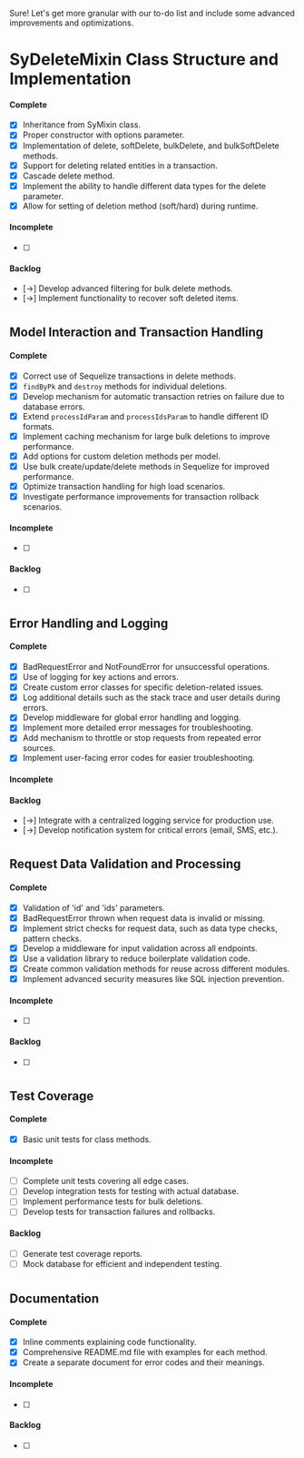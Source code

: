 Sure! Let's get more granular with our to-do list and include some advanced improvements and optimizations.

# **SyDeleteMixin Class Structure and Implementation**

#### Complete

- [x] Inheritance from SyMixin class.
- [x] Proper constructor with options parameter.
- [x] Implementation of delete, softDelete, bulkDelete, and bulkSoftDelete methods.
- [x] Support for deleting related entities in a transaction.
- [x] Cascade delete method.
- [x] Implement the ability to handle different data types for the delete parameter.
- [x] Allow for setting of deletion method (soft/hard) during runtime.

#### Incomplete

- [ ]

#### Backlog

- [->] Develop advanced filtering for bulk delete methods.
- [->] Implement functionality to recover soft deleted items.

#

## **Model Interaction and Transaction Handling**

#### Complete

- [x] Correct use of Sequelize transactions in delete methods.
- [x] `findByPk` and `destroy` methods for individual deletions.
- [x] Develop mechanism for automatic transaction retries on failure due to database errors.
- [x] Extend `processIdParam` and `processIdsParam` to handle different ID formats.
- [x] Implement caching mechanism for large bulk deletions to improve performance.
- [x] Add options for custom deletion methods per model.
- [x] Use bulk create/update/delete methods in Sequelize for improved performance.
- [x] Optimize transaction handling for high load scenarios.
- [x] Investigate performance improvements for transaction rollback scenarios.

#### Incomplete

- [ ]

#### Backlog

- [ ]

#

## **Error Handling and Logging**

#### Complete

- [x] BadRequestError and NotFoundError for unsuccessful operations.
- [x] Use of logging for key actions and errors.
- [x] Create custom error classes for specific deletion-related issues.
- [x] Log additional details such as the stack trace and user details during errors.
- [x] Develop middleware for global error handling and logging.
- [x] Implement more detailed error messages for troubleshooting.
- [x] Add mechanism to throttle or stop requests from repeated error sources.
- [x] Implement user-facing error codes for easier troubleshooting.

#### Incomplete

#### Backlog

- [->] Integrate with a centralized logging service for production use.
- [->] Develop notification system for critical errors (email, SMS, etc.).

#

## **Request Data Validation and Processing**

#### Complete

- [x] Validation of 'id' and 'ids' parameters.
- [x] BadRequestError thrown when request data is invalid or missing.
- [x] Implement strict checks for request data, such as data type checks, pattern checks.
- [x] Develop a middleware for input validation across all endpoints.
- [x] Use a validation library to reduce boilerplate validation code.
- [x] Create common validation methods for reuse across different modules.
- [x] Implement advanced security measures like SQL injection prevention.

#### Incomplete

- [ ]

#### Backlog

- [ ]

#

## **Test Coverage**

#### Complete

- [x] Basic unit tests for class methods.

#### Incomplete

- [ ] Complete unit tests covering all edge cases.
- [ ] Develop integration tests for testing with actual database.
- [ ] Implement performance tests for bulk deletions.
- [ ] Develop tests for transaction failures and rollbacks.

#### Backlog

- [ ] Generate test coverage reports.
- [ ] Mock database for efficient and independent testing.

#

## **Documentation**

#### Complete

- [x] Inline comments explaining code functionality.
- [x] Comprehensive README.md file with examples for each method.
- [x] Create a separate document for error codes and their meanings.

#### Incomplete

- [ ]

#### Backlog

- [ ]
